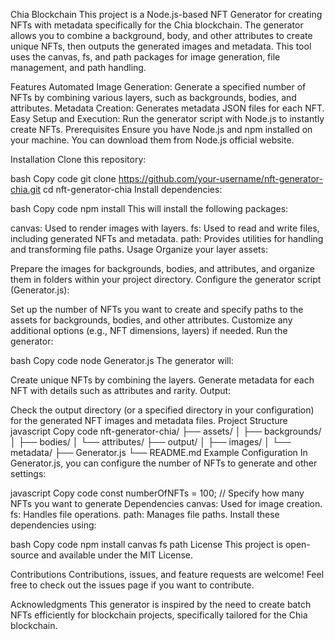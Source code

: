 Chia Blockchain
This project is a Node.js-based NFT Generator for creating NFTs with metadata specifically for the Chia blockchain. The generator allows you to combine a background, body, and other attributes to create unique NFTs, then outputs the generated images and metadata. This tool uses the canvas, fs, and path packages for image generation, file management, and path handling.

Features
Automated Image Generation: Generate a specified number of NFTs by combining various layers, such as backgrounds, bodies, and attributes.
Metadata Creation: Generates metadata JSON files for each NFT.
Easy Setup and Execution: Run the generator script with Node.js to instantly create NFTs.
Prerequisites
Ensure you have Node.js and npm installed on your machine. You can download them from Node.js official website.

Installation
Clone this repository:

bash
Copy code
git clone https://github.com/your-username/nft-generator-chia.git
cd nft-generator-chia
Install dependencies:

bash
Copy code
npm install
This will install the following packages:

canvas: Used to render images with layers.
fs: Used to read and write files, including generated NFTs and metadata.
path: Provides utilities for handling and transforming file paths.
Usage
Organize your layer assets:

Prepare the images for backgrounds, bodies, and attributes, and organize them in folders within your project directory.
Configure the generator script (Generator.js):

Set up the number of NFTs you want to create and specify paths to the assets for backgrounds, bodies, and other attributes.
Customize any additional options (e.g., NFT dimensions, layers) if needed.
Run the generator:

bash
Copy code
node Generator.js
The generator will:

Create unique NFTs by combining the layers.
Generate metadata for each NFT with details such as attributes and rarity.
Output:

Check the output directory (or a specified directory in your configuration) for the generated NFT images and metadata files.
Project Structure
javascript
Copy code
nft-generator-chia/
├── assets/
│   ├── backgrounds/
│   ├── bodies/
│   └── attributes/
├── output/
│   ├── images/
│   └── metadata/
├── Generator.js
└── README.md
Example Configuration
In Generator.js, you can configure the number of NFTs to generate and other settings:

javascript
Copy code
const numberOfNFTs = 100; // Specify how many NFTs you want to generate
Dependencies
canvas: Used for image creation.
fs: Handles file operations.
path: Manages file paths.
Install these dependencies using:

bash
Copy code
npm install canvas fs path
License
This project is open-source and available under the MIT License.

Contributions
Contributions, issues, and feature requests are welcome! Feel free to check out the issues page if you want to contribute.

Acknowledgments
This generator is inspired by the need to create batch NFTs efficiently for blockchain projects, specifically tailored for the Chia blockchain.
